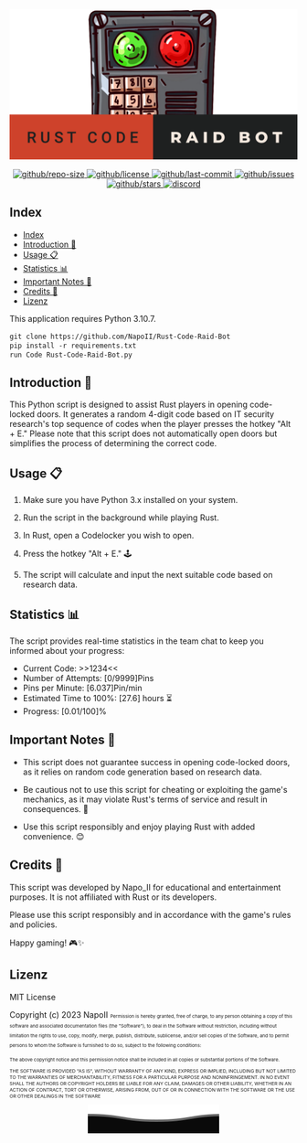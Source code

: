 ![Readme_top.png](https://raw.githubusercontent.com/NapoII/Rust-Code-Raid-Bot/main/README_img/Readme_top.png)

<p align="center">

<a href="https://github.com/NapoII/Rust-Code-Raid-Bot/archive/refs/heads/main.zip">
    <img src="https://img.shields.io/github/repo-size/NapoII/Rust-Code-Raid-Bot" alt="github/repo-size">
</a>

<a href="https://github.com/NapoII/Rust-Code-Raid-Bot/blob/main/LICENSE">
    <img src="https://img.shields.io/github/license/NapoII/Rust-Code-Raid-Bot" alt="github/license">
</a>

<a href="https://github.com/NapoII/Rust-Code-Raid-Bot/actions">
    <img src="https://img.shields.io/github/last-commit/NapoII/Rust-Code-Raid-Bot" alt="github/last-commit">
</a>

<a href="https://github.com/NapoII/Rust-Code-Raid-Bot/issues">
    <img src="https://img.shields.io/github/issues/NapoII/Rust-Code-Raid-Bot?style=plastic" alt="github/issues">
</a>

<a href="https://github.com/NapoII/Rust-Code-Raid-Bot/stargazers">
    <img src="https://img.shields.io/github/stars/NapoII/Rust-Code-Raid-Bot?style=social" alt="github/stars">
</a>

<a href="https://discord.gg/g7EW4P65">
    <img src="https://img.shields.io/discord/190307701169979393?style=plastic" alt="discord">
</a>
</p>

## Index

- [Index](#index)
- [Introduction 🚀](#introduction-)
- [Usage 📋](#usage-)
- [Statistics 📊](#statistics-)
- [Important Notes 🚨](#important-notes-)
- [Credits 🙌](#credits-)
- [Lizenz](#lizenz)


This application requires Python 3.10.7.
```
git clone https://github.com/NapoII/Rust-Code-Raid-Bot
pip install -r requirements.txt
run Code Rust-Code-Raid-Bot.py
```

## Introduction 🚀

This Python script is designed to assist Rust players in opening code-locked doors. It generates a random 4-digit code based on IT security research's top sequence of codes when the player presses the hotkey "Alt + E." Please note that this script does not automatically open doors but simplifies the process of determining the correct code.

## Usage 📋

1. Make sure you have Python 3.x installed on your system.

2. Run the script in the background while playing Rust.

3. In Rust, open a Codelocker you wish to open.

4. Press the hotkey "Alt + E." 🕹️

5. The script will calculate and input the next suitable code based on research data.


## Statistics 📊

The script provides real-time statistics in the team chat to keep you informed about your progress:

- Current Code: >>1234<<
- Number of Attempts: [0/9999]Pins
- Pins per Minute: [6.037]Pin/min
- Estimated Time to 100%: [27.6] hours ⏳
- Progress: [0.01/100]%

## Important Notes 🚨

- This script does not guarantee success in opening code-locked doors, as it relies on random code generation based on research data.

- Be cautious not to use this script for cheating or exploiting the game's mechanics, as it may violate Rust's terms of service and result in consequences. 🚫

- Use this script responsibly and enjoy playing Rust with added convenience. 😊

## Credits 🙌

This script was developed by Napo_II for educational and entertainment purposes. It is not affiliated with Rust or its developers.

Please use this script responsibly and in accordance with the game's rules and policies.

Happy gaming! 🎮✨

## Lizenz

MIT License

Copyright (c) 2023 NapoII
<small><small><small>
Permission is hereby granted, free of charge, to any person obtaining a copy
of this software and associated documentation files (the "Software"), to deal
in the Software without restriction, including without limitation the rights
to use, copy, modify, merge, publish, distribute, sublicense, and/or sell
copies of the Software, and to permit persons to whom the Software is
furnished to do so, subject to the following conditions:

The above copyright notice and this permission notice shall be included in all
copies or substantial portions of the Software.

THE SOFTWARE IS PROVIDED "AS IS", WITHOUT WARRANTY OF ANY KIND, EXPRESS OR
IMPLIED, INCLUDING BUT NOT LIMITED TO THE WARRANTIES OF MERCHANTABILITY,
FITNESS FOR A PARTICULAR PURPOSE AND NONINFRINGEMENT. IN NO EVENT SHALL THE
AUTHORS OR COPYRIGHT HOLDERS BE LIABLE FOR ANY CLAIM, DAMAGES OR OTHER
LIABILITY, WHETHER IN AN ACTION OF CONTRACT, TORT OR OTHERWISE, ARISING FROM,
OUT OF OR IN CONNECTION WITH THE SOFTWARE OR THE USE OR OTHER DEALINGS IN THE
SOFTWARE
</small>
<p align="center">
<img src="https://raw.githubusercontent.com/NapoII/NapoII/233630a814f7979f575c7f764dbf1f4804b05332/Bottom.svg" alt="Github Stats" />
</p>
